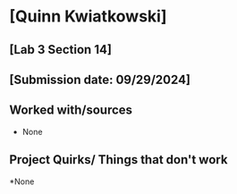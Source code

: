 # [Quinn Kwiatkowski]
## [Lab 3 Section 14]
## [Submission date: 09/29/2024]
## Worked with/sources 
* None
## Project Quirks/ Things that don't work
*None